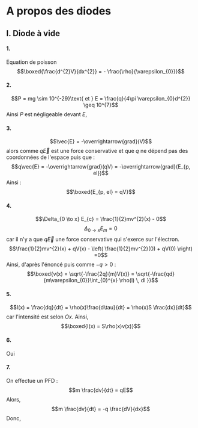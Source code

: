 # A propos des diodes
## I. Diode à vide
#### 1.
Equation de poisson
$$\boxed{\frac{d^{2}V}{dx^{2}} = - \frac{\rho}{\varepsilon_{0}}}$$

#### 2.
$$P = mg \sim 10^{-29}\text{ et } E = \frac{q}{4\pi \varepsilon_{0}d^{2}} \geq 10^{7}$$
Ainsi $P$ est négligeable devant $E$, 

#### 3.
$$\vec{E} = -\overrightarrow{grad}(V)$$
alors comme $q\vec{E}$ est une force conservative et que $q$ ne dépend pas des coordonnées de l'espace puis que : 
$$q\vec{E} = -\overrightarrow{grad}(qV) = -\overrightarrow{grad}(E_{p, el})$$
Ainsi :
$$\boxed{E_{p, el} = qV}$$

#### 4.
$$\Delta_{0 \to x} E_{c} = \frac{1}{2}mv^{2}(x) - 0$$
$$\Delta _{0 \to x}E_{m} = 0$$
car il n'y a que $q\vec{E}$ une force conservative qui s'exerce sur l'électron. 
$$\frac{1}{2}mv^{2}(x) + qV(x) - \left( \frac{1}{2}mv^{2}(0) + qV(0) \right) =0$$
Ainsi, d'après l'énoncé puis comme $-q>0$ :
$$\boxed{v(x) = \sqrt{-\frac{2q}{m}V(x)} = \sqrt{-\frac{qd}{m\varepsilon_{0}}\int_{0}^{x} \rho(l) \, dl }}$$

#### 5.
$$I(x) = \frac{dq}{dt} = \rho(x)\frac{d\tau}{dt} = \rho(x)S \frac{dx}{dt}$$
car l'intensité est selon $Ox$.
Ainsi, 
$$\boxed{I(x) = S\rho(x)v(x)}$$

#### 6.
Oui

#### 7.
On effectue un PFD : 
$$m \frac{dv}{dt} = qE$$
Alors, 
$$m \frac{dv}{dt} = -q \frac{dV}{dx}$$
Donc, 

